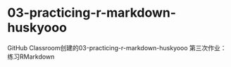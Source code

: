 # 03-practicing-r-markdown-huskyooo
GitHub Classroom创建的03-practicing-r-markdown-huskyooo
第三次作业：练习RMarkdown
